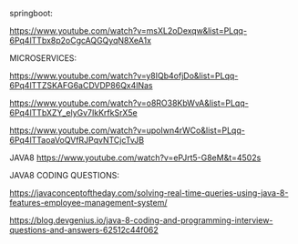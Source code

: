 springboot:

https://www.youtube.com/watch?v=msXL2oDexqw&list=PLqq-6Pq4lTTbx8p2oCgcAQGQyqN8XeA1x

MICROSERVICES:

https://www.youtube.com/watch?v=y8IQb4ofjDo&list=PLqq-6Pq4lTTZSKAFG6aCDVDP86Qx4lNas

https://www.youtube.com/watch?v=o8RO38KbWvA&list=PLqq-6Pq4lTTbXZY_elyGv7IkKrfkSrX5e

https://www.youtube.com/watch?v=upoIwn4rWCo&list=PLqq-6Pq4lTTaoaVoQVfRJPqvNTCjcTvJB

JAVA8
https://www.youtube.com/watch?v=ePJrt5-G8eM&t=4502s

JAVA8 CODING QUESTIONS:

https://javaconceptoftheday.com/solving-real-time-queries-using-java-8-features-employee-management-system/

https://blog.devgenius.io/java-8-coding-and-programming-interview-questions-and-answers-62512c44f062
